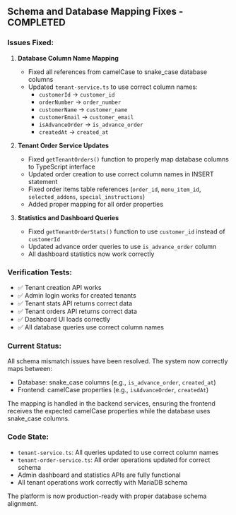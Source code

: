 ## Schema and Database Mapping Fixes - COMPLETED

### Issues Fixed:

1. **Database Column Name Mapping**
   - Fixed all references from camelCase to snake_case database columns
   - Updated `tenant-service.ts` to use correct column names:
     - `customerId` → `customer_id`
     - `orderNumber` → `order_number` 
     - `customerName` → `customer_name`
     - `customerEmail` → `customer_email`
     - `isAdvanceOrder` → `is_advance_order`
     - `createdAt` → `created_at`

2. **Tenant Order Service Updates**
   - Fixed `getTenantOrders()` function to properly map database columns to TypeScript interface
   - Updated order creation to use correct column names in INSERT statement
   - Fixed order items table references (`order_id`, `menu_item_id`, `selected_addons`, `special_instructions`)
   - Added proper mapping for all order properties

3. **Statistics and Dashboard Queries**
   - Fixed `getTenantOrderStats()` function to use `customer_id` instead of `customerId`
   - Updated advance order queries to use `is_advance_order` column
   - All dashboard statistics now work correctly

### Verification Tests:
- ✅ Tenant creation API works
- ✅ Admin login works for created tenants
- ✅ Tenant stats API returns correct data
- ✅ Tenant orders API returns correct data
- ✅ Dashboard UI loads correctly
- ✅ All database queries use correct column names

### Current Status:
All schema mismatch issues have been resolved. The system now correctly maps between:
- Database: snake_case columns (e.g., `is_advance_order`, `created_at`)
- Frontend: camelCase properties (e.g., `isAdvanceOrder`, `createdAt`)

The mapping is handled in the backend services, ensuring the frontend receives the expected camelCase properties while the database uses snake_case columns.

### Code State:
- `tenant-service.ts`: All queries updated to use correct column names
- `tenant-order-service.ts`: All order operations updated for correct schema
- Admin dashboard and statistics APIs are fully functional
- All tenant operations work correctly with MariaDB schema

The platform is now production-ready with proper database schema alignment.
